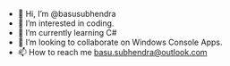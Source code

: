 - 👋 Hi, I’m @basusubhendra
- 👀 I’m interested in coding.
- 🌱 I’m currently learning C#
- 💞️ I’m looking to collaborate on Windows Console Apps.
- 📫 How to reach me basu.subhendra@outlook.com

<!---
basusubhendra/basusubhendra is a ✨ special ✨ repository because its `README.md` (this file) appears on your GitHub profile.
You can click the Preview link to take a look at your changes.
--->
